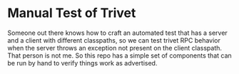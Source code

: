 # Manual Test of Trivet

Someone out there knows how to craft an automated test that has a server and a client
with different classpaths, so we can test trivet RPC behavior when the server throws
an exception not present on the client classpath. That person is not me. So this repo
has a simple set of components that can be run by hand to verify things work as advertised.
